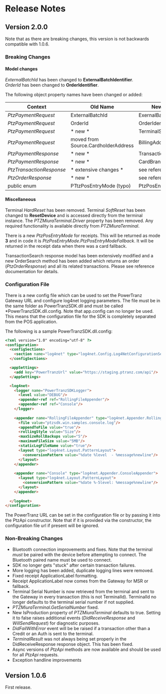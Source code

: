 # Release Notes

## Version 2.0.0
Note that as there are breaking changes, this version is not backwards compatible with 1.0.6.
### Breaking Changes
#### Model changes 
*ExternalBatchId* has been changed to **ExternalBatchIdentifier**.  
*OrderId* has been changed to **OrderIdentifier**.

The following object property names have been changed or added:

Context | Old Name | New Name
---|---|---
_PtzPaymentRequest_ | ExternalBatchId | ExernalBatchIdentifier
_PtzPaymentRequest_ | OrderId | OrderIdentifier
_PtzPaymentRequest_ | * new *  | TerminalSerialNumber
_PtzPaymentRequest_ | moved from Source.CardholderAddress | BillingAddress
_PtzPaymentResponse_ | * new *  | TransactionType
_PtzPaymentResponse_ | * new *  | CardBrand
_PtzTransactionResponse_ | * extensive changes * | see reference docs
_PtzOrderResponse_ | * new * | see reference docs
public enum | PTtzPosEntryMode (typo) | PtzPosEntryMode



#### Miscellaneous
Terminal *HardReset* has been removed.
Terminal *SoftReset* has been changed to **ResetDevice** and is accessed directly from the terminal instance.
The *PTZMiuraTerminal.Driver* property has been removed.  Any required functionality is available directly from *PTZMiuraTerminal*.

There is a new _PtzPosEntryMode_ for receipts.  This will be returned as mode **3** and in code it is _PtzPosEntryMode.PtzPosEntryModeFallback_.  It will be returned in the receipt data when there was a card fallback.

TransactionSearch response model has been extensively modified and a new OrderSearch method has been added which returns an order (*PtzOrderResponse*) and all its related transactions.  Please see reference documentation for details.

### Configuration File
There is a new config file which can be used to set the PowerTranz Gateway URL and configure log4net logging parameters.  The file must be in the same folder as PowerTranzSDK.dll and must be called *PowerTranzSDK.dll.config.  Note that app.config can no longer be used.  This means that the configuration file for the SDK is completely separated from the POS application.

The following is a sample PowerTranzSDK.dll.config:
```html
<?xml version="1.0" encoding="utf-8" ?>
<configuration>
  <configSections>
    <section name="log4net" type="log4net.Config.Log4NetConfigurationSectionHandler, log4net"/>
  </configSections>

  <appSettings>
    <add key="PowerTranzUrl" value="https://staging.ptranz.com/api"/>
  </appSettings>

  <log4net>
    <logger name="PowerTranzSDKLogger">
      <level value="DEBUG"/>
      <appender-ref ref="RollingFileAppender"/>
      <appender-ref ref="Console"/>
    </logger>
    
    <appender name="RollingFileAppender" type="log4net.Appender.RollingFileAppender">
      <file value="ptzsdk.win.samples.console.log"/>
      <appendToFile value="true"/>
      <rollingStyle value="Size"/>
      <maxSizeRollBackups value="5"/>
      <maximumFileSize value="5MB"/>
      <staticLogFileName value="true"/>
      <layout type="log4net.Layout.PatternLayout">
        <conversionPattern value="%date %level  - %message%newline"/>
      </layout>
    </appender>
    
    <appender name="Console" type="log4net.Appender.ConsoleAppender">
      <layout type="log4net.Layout.PatternLayout">
        <conversionPattern value="%date %-5level: %message%newline"/>
      </layout>
    </appender>
    
  </log4net>
</configuration>
```

The PowerTranz URL can be set in the configuration file or by passing it into the PtzApi constructor.  Note that if it is provided via the constructor, the configuration file url if present will be ignored.

### Non-Breaking Changes
* Bluetooth connection improvements and fixes.  Note that the terminal *must* be paired with the device before attempting to connect.  The Bluetooth paired name must be used to connect.
* SDK no longer gets "stuck" after certain transaction failures.
* More logging has been added, duplicate logging lines were removed.
* Fixed receipt ApplicationLabel formatting.
* Receipt ApplicationLabel now comes from the Gateway for MSR or fallback. 
* Terminal Serial Number is now retrieved from the terminal and sent to the Gateway in every transaction (this is not TerminalId).  TerminalId no longer defaults to the terminal serial number if not supplied.
* *PTZMiuraTerminal.GetSerialNumber* fixed.
* New IsProduction property of *PTZMiuraTerminal* defaults to true.  Setting it to false raises additional events (*DidReceiveResponse* and *WillSendRequest*) for diagnostic purposes.
* *DidFailWithError* event will be be raised if a transaction other than a Credit or an Auth is sent to the terminal.
* *TerminalResult* was not always being set properly in the DidReceiveResponse response object. This has been fixed.
* Async versions of *PtzApi* methods are now available and should be used for all *PtzApi* requests.
* Exception handline improvements


## Version 1.0.6
First release.

